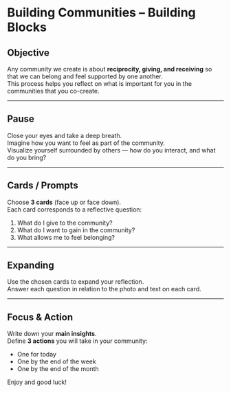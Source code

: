 # Building Communities – Building Blocks

## Objective
Any community we create is about **reciprocity, giving, and receiving** so that we can belong and feel supported by one another.  
This process helps you reflect on what is important for you in the communities that you co-create.

---

## Pause
Close your eyes and take a deep breath.  
Imagine how you want to feel as part of the community.  
Visualize yourself surrounded by others — how do you interact, and what do you bring?

---

## Cards / Prompts
Choose **3 cards** (face up or face down).  
Each card corresponds to a reflective question:

1. What do I give to the community?  
2. What do I want to gain in the community?  
3. What allows me to feel belonging?

---

## Expanding
Use the chosen cards to expand your reflection.  
Answer each question in relation to the photo and text on each card.

---

## Focus & Action
Write down your **main insights**.  
Define **3 actions** you will take in your community:
- One for today  
- One by the end of the week  
- One by the end of the month  

Enjoy and good luck!
